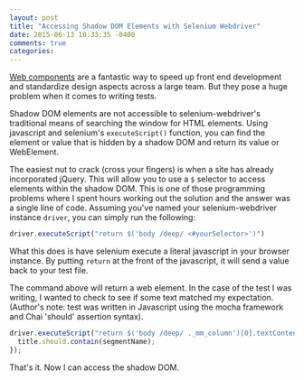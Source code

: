 ```yaml
---
layout: post
title: "Accessing Shadow DOM Elements with Selenium Webdriver"
date: 2015-06-13 10:33:35 -0400
comments: true
categories: 
---
```

[Web components](http://webcomponents.org/) are a fantastic way to speed up front end development and standardize design aspects across a large team. But they pose a huge problem when it comes to writing tests. 

Shadow DOM elements are not accessible to selenium-webdriver's traditional means of searching the window for HTML elements. Using javascript and selenium's `executeScript()` function, you can find the element or value that is hidden by a shadow DOM and return its value or WebElement.

The easiest nut to crack (cross your fingers) is when a site has already incorporated jQuery. This will allow you to use a `$` selector to access elements within the shadow DOM. This is one of those programming problems where I spent hours working out the solution and the answer was a single line of code. Assuming you've named your selenium-webdriver instance `driver`, you can simply run the following:

``` javascript
driver.executeScript("return $('body /deep/ <#yourSelector>')")
```
What this does is have selenium execute a literal javascript in your browser instance. By putting `return` at the front of the javascript, it will send a value back to your test file. 

The command above will return a web element. In the case of the test I was writing, I wanted to check to see if some text matched my expectation. (Author's note: test was written in Javascript using the mocha framework and Chai 'should' assertion syntax).

``` javascript
driver.executeScript("return $('body /deep/ ._mm_column')[0].textContent").then(function(title){
  title.should.contain(segmentName);
}); 
```
That's it. Now I can access the shadow DOM.